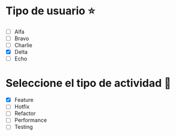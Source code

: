 # Tipo de usuario  ⭐ 
- [ ] Alfa
- [ ] Bravo 
- [ ] Charlie
- [x] Delta
- [ ] Echo

# Seleccione el tipo de actividad 👀
- [x] Feature
- [ ] Hotfix
- [ ] Refactor
- [ ] Performance
- [ ] Testing
